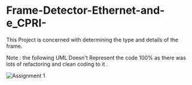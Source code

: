 # Frame-Detector-Ethernet-and-e_CPRI-
This Project is concerned with determining the type and details of the frame.

Note : the following UML Doesn't Represent the code 100% as there was lots of refactoring and clean coding to it . 

![Assignment 1](https://user-images.githubusercontent.com/93644109/218000920-e872aff0-fc5b-4a61-a9bd-56778c0bed67.jpg)
